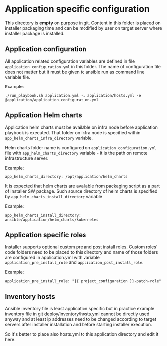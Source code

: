 # Application specific configuration

This directory is **empty** on purpose in git. Content in this folder is
placed on installer packaging time and can be modified by user on target
server where installer package is installed.

## Application configuration

All application related configuration variables are defined in file
`application_configuration.yml` in this folder. The name of configuration file
does not matter but it must be given to ansible run as command line variable file.

Example:
```
./run_playbook.sh application.yml -i application/hosts.yml -e @application/application_configuration.yml
```

## Application Helm charts

Application helm charts must be available on infra node before application playbook is executed.
That folder on infra node is specified within `app_helm_charts_infra_directory` variable.

Helm charts folder name is configured on `application_configuration.yml` file
with `app_helm_charts_directory` variable - it is the path on remote infrastructure server.

Example:
```
app_helm_charts_directory: /opt/application/helm_charts
```

It is expected that helm charts are available from packaging script as a part of installer SW package.
Such source directory of helm charts is specified by `app_helm_charts_install_directory` variable

Example:
```
app_helm_charts_install_directory: ansible/application/helm_charts/kubernetes
```

## Application specific roles

Installer supports optional custom pre and post install roles. Custom roles' code folders
need to be placed to this directory and name of those folders are configured in
application.yml with variable `application_pre_install_role` and `application_post_install_role`.

Example:
```
application_pre_install_role: "{{ project_configuration }}-patch-role"
```


## Inventory hosts

Ansible inventory file is least application specific but in practice example
inventory file in git deploy/inventory/hosts.yml cannot be directly used anyway
and at least ip addresses need to be changed according to target servers after
installer installation and before starting installer execution.

So it's better to place also hosts.yml to this application directory and edit it here.

